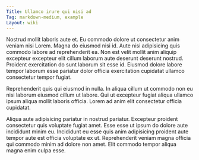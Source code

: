 ```yaml
---
Title: Ullamco irure qui nisi ad
Tag: markdown-medium, example
Layout: wiki
---
```

Nostrud mollit laboris aute et. Eu commodo dolore ut consectetur anim veniam nisi Lorem. Magna do eiusmod nisi id. Aute nisi adipisicing quis commodo labore ad reprehenderit ea. Non est velit mollit anim aliquip excepteur excepteur elit cillum laborum aute deserunt deserunt nostrud. Proident exercitation do sunt laborum sit esse id. Eiusmod dolore labore tempor laborum esse pariatur dolor officia exercitation cupidatat ullamco consectetur tempor fugiat.

Reprehenderit quis qui eiusmod in nulla. In aliqua cillum ut commodo non eu nisi laborum eiusmod cillum ut labore. Qui ut excepteur fugiat aliqua ullamco ipsum aliqua mollit laboris officia. Lorem ad anim elit consectetur officia cupidatat.

Aliqua aute adipisicing pariatur in nostrud pariatur. Excepteur proident consectetur quis voluptate fugiat amet. Esse esse ut ipsum do dolore aute incididunt minim eu. Incididunt eu esse quis anim adipisicing proident aute tempor aute est officia voluptate ex ut. Reprehenderit veniam magna officia qui commodo minim ad dolore non amet. Elit commodo tempor aliqua magna enim culpa esse.